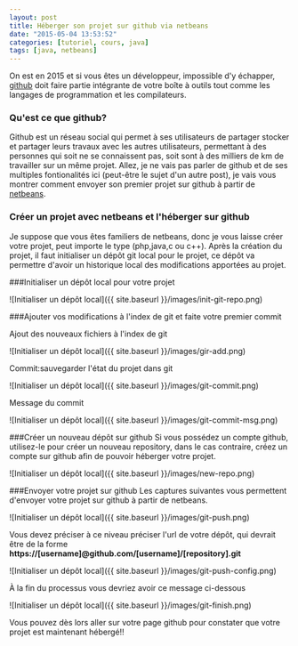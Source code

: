 ```yaml
---
layout: post
title: Héberger son projet sur github via netbeans
date: "2015-05-04 13:53:52"
categories: [tutoriel, cours, java]
tags: [java, netbeans]
---
```


On est en 2015 et si vous êtes un développeur, impossible d'y échapper, [github](https://github.com/) doit faire partie intégrante de votre boîte à outils tout comme les langages de programmation et les compilateurs.

### Qu'est ce que github?
Github est un réseau social qui permet à ses utilisateurs de partager stocker et partager leurs travaux avec les autres utilisateurs, permettant à des personnes qui soit ne se connaissent pas, soit sont à des milliers de km de travailler sur un même projet.
Allez, je ne vais pas parler de github et de ses multiples fontionalités ici (peut-être le sujet d'un autre post), je vais vous montrer comment envoyer son premier projet sur github à partir de [netbeans](https://netbeans.org).

### Créer un projet avec netbeans et l'héberger sur github
Je suppose que vous êtes familiers de netbeans, donc je vous laisse créer votre projet, peut importe le type (php,java,c ou c++). Après la création du projet, il faut initialiser un dépôt git local pour le projet, ce dépôt va permettre d'avoir un historique local des modifications apportées au projet.

###Initialiser un dépôt local pour votre projet

![Initialiser un dépôt local]({{ site.baseurl }}/images/init-git-repo.png)


###Ajouter vos modifications à l'index de git et faite votre premier commit

Ajout des nouveaux fichiers à l'index de git

  ![Initialiser un dépôt local]({{ site.baseurl }}/images/gir-add.png)

Commit:sauvegarder l'état du projet dans git

  ![Initialiser un dépôt local]({{ site.baseurl }}/images/git-commit.png)

Message du commit

   ![Initialiser un dépôt local]({{ site.baseurl }}/images/git-commit-msg.png)


###Créer un nouveau dépôt sur github
Si vous possédez un compte github, utilisez-le pour créer un nouveau repository, dans le cas contraire, créez un compte sur github afin de pouvoir héberger votre projet.

  ![Initialiser un dépôt local]({{ site.baseurl }}/images/new-repo.png)

###Envoyer votre projet sur github
Les captures suivantes vous permettent d'envoyer votre projet sur github à partir de netbeans.

  ![Initialiser un dépôt local]({{ site.baseurl }}/images/git-push.png)

Vous devez préciser à ce niveau préciser l'url de votre dépôt, qui devrait être de la forme **https://[username]@github.com/[username]/[repository].git**

   ![Initialiser un dépôt local]({{ site.baseurl }}/images/git-push-config.png)

À la fin du processus vous devriez avoir ce message ci-dessous

![Initialiser un dépôt local]({{ site.baseurl }}/images/git-finish.png)

Vous pouvez dès lors aller sur votre page github pour constater que votre projet est maintenant hébergé!!
